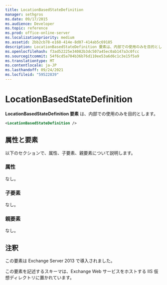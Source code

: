 ```yaml
---
title: LocationBasedStateDefinition
manager: sethgros
ms.date: 09/17/2015
ms.audience: Developer
ms.topic: reference
ms.prod: office-online-server
ms.localizationpriority: medium
ms.assetid: 2bb2cb78-e168-414e-8d07-414ab5c69185
description: LocationBasedStateDefinition 要素は、内部での使用のみを目的とします。
ms.openlocfilehash: f3ad52225e34082b3dc507a45ec0ab147a3c0fcc
ms.sourcegitcommit: 54f6cd5a704b36b76d110ee53a6d6c1c3e15f5a9
ms.translationtype: MT
ms.contentlocale: ja-JP
ms.lasthandoff: 09/24/2021
ms.locfileid: "59522839"
---
```

# <a name="locationbasedstatedefinition"></a>LocationBasedStateDefinition

**LocationBasedStateDefinition 要素** は、内部での使用のみを目的とします。 
  
```XML
<LocationBasedStateDefinition />
```

## <a name="attributes-and-elements"></a>属性と要素

以下のセクションで、属性、子要素、親要素について説明します。
  
### <a name="attributes"></a>属性

なし。
  
### <a name="child-elements"></a>子要素

なし。
  
### <a name="parent-elements"></a>親要素

なし。
  
## <a name="remarks"></a>注釈

この要素は Exchange Server 2013 で導入されました。
  
この要素を記述するスキーマは、Exchange Web サービスをホストする IIS 仮想ディレクトリに置かれています。
  

